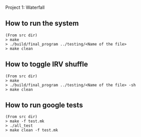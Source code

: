 Project 1: Waterfall

## How to run the system
	(From src dir)
	> make
	> ./build/final_program ../testing/<Name of the file>
	> make clean

## How to toggle IRV shuffle
	(From src dir)
	> make
	> ./build/final_program ../testing/<Name of the file> -sh
	> make clean

## How to run google tests
	(From src dir)
	> make -f test.mk
	> ./all_test
	> make clean -f test.mk